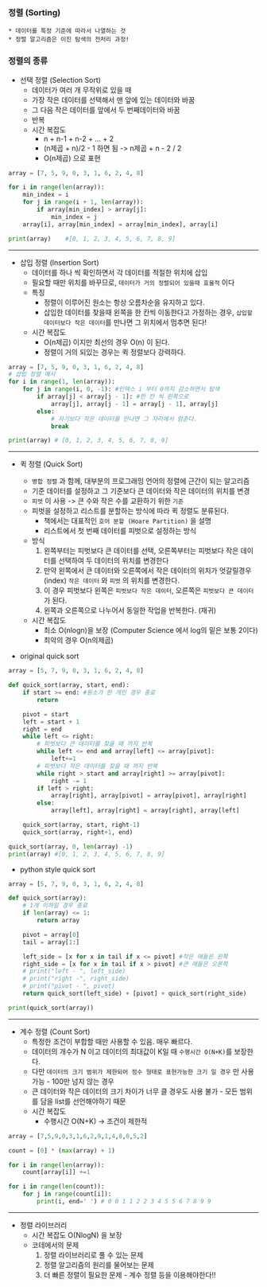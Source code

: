 ### 정렬 (Sorting)
    * 데이터를 특정 기준에 따라서 나열하는 것
    * 정렬 알고리즘은 이진 탐색의 전처리 과정!

### 정렬의 종류
* 선택 정렬 (Selection Sort)
  - 데이터가 여러 개 무작위로 있을 때
  - 가장 작은 데이터를 선택해서 맨 앞에 있는 데이터와 바꿈
  - 그 다음 작은 데이터를 앞에서 두 번째데이터와 바꿈
  - 반복
  - 시간 복잡도
    - n + n-1 + n-2 + ... + 2
    - (n제곱 + n)/2 - 1 하면 됨 -> n제곱 + n - 2 / 2
    - O(n제곱) 으로 표현
    
~~~python
array = [7, 5, 9, 0, 3, 1, 6, 2, 4, 8]

for i in range(len(array)):
    min_index = i
    for j in range(i + 1, len(array)):
        if array[min_index] > array[j]:
            min_index = j
    array[i], array[min_index] = array[min_index], array[i]

print(array)    #[0, 1, 2, 3, 4, 5, 6, 7, 8, 9]
~~~

<hr>

* 삽입 정렬 (Insertion Sort)
    - 데이터를 하나 씩 확인하면서 각 데이터를 적절한 위치에 삽입
    - 필요할 때만 위치를 바꾸므로, `데이터가 거의 정렬되어 있을때 효율적` 이다
    - 특징
        - 정렬이 이루어진 원소는 항상 오름차순을 유지하고 있다.
        - 삽입한 데이터를 찾을때 왼쪽을 한 칸씩 이동한다고 가정하는 경우, `삽입할 데이터보다 작은 데이터`를 만나면 그 위치에서 멈추면 된다!
    - 시간 복잡도
        - O(n제곱) 이지만 최선의 경우 O(n) 이 된다.
        - 정렬이 거의 되있는 경우는 퀵 정렬보다 강력하다.
    

~~~python
array = [7, 5, 9, 0, 3, 1, 6, 2, 4, 8]
# 삽입 정렬 예시
for i in range(1, len(array)):
    for j in range(i, 0, -1): #인덱스 i 부터 0까지 감소하면서 탐색
        if array[j] < array[j - 1]: #한 칸 씩 왼쪽으로
            array[j], array[j - 1] = array[j - 1], array[j]
        else:
            # 자기보다 작은 데이터를 만나면 그 자리에서 멈춘다.
            break

print(array) # [0, 1, 2, 3, 4, 5, 6, 7, 8, 9]
~~~    

<hr>

* 퀵 정렬 (Quick Sort)
    - `병합 정렬` 과 함께, 대부분의 프로그래밍 언어의 정렬에 근간이 되는 알고리즘
    - 기준 데이터를 설정하고 그 기준보다 큰 데이터와 작은 데이터의 위치를 변경
    - `피벗` 이 사용 -> 큰 수와 작은 수를 교환하기 위한 `기준`
    - 피벗을 설정하고 리스트를 분할하는 방식에 따라 퀵 정렬도 분류된다.
        - 책에서는 대표적인 `호어 분할 (Hoare Partition)` 을 설명
        - 리스트에서 첫 번째 데이터를 피벗으로 설정하는 방식
    - 방식
        1. 왼쪽부터는 피벗보다 큰 데이터를 선택, 오른쪽부터는 피벗보다 작은 데이터를 선택하여 두 데이터의 위치를 변경한다
        2. 만약 왼쪽에서 큰 데이터와 오른쪽에서 작은 데이터의 위치가 엇갈릴경우(index) `작은 데이터` 와 `피벗` 의 위치를 변경한다.
        3. 이 경우 피벗보다 왼쪽은 `피벗보다 작은 데이터`, 오른쪽은 `피벗보다 큰 데이터` 가 된다.
        4. 왼쪽과 오른쪽으로 나누어서 동일한 작업을 반복한다. (재귀)
    - 시간 복잡도
        - 최소 O(nlogn)을 보장 (Computer Science 에서 log의 밑은 보통 2이다)
        - 최악의 경우 O(n의제곱)
    
    
    
* original quick sort
~~~python
array = [5, 7, 9, 0, 3, 1, 6, 2, 4, 8]

def quick_sort(array, start, end):
    if start >= end: #원소가 한 개인 경우 종료
        return

    pivot = start
    left = start + 1
    right = end
    while left <= right:
        # 피벗보다 큰 데이터를 찾을 때 까지 반복
        while left <= end and array[left] <= array[pivot]:
            left+=1
        # 피벗보다 작은 데이터를 찾을 때 까지 반복
        while right > start and array[right] >= array[pivot]:
            right -= 1
        if left > right:
            array[right], array[pivot] = array[pivot], array[right]
        else:
            array[left], array[right] = array[right], array[left]

    quick_sort(array, start, right-1)
    quick_sort(array, right+1, end)

quick_sort(array, 0, len(array) -1)
print(array) #[0, 1, 2, 3, 4, 5, 6, 7, 8, 9]
~~~

* python style quick sort
~~~python
array = [5, 7, 9, 0, 3, 1, 6, 2, 4, 8]

def quick_sort(array):
    # 1개 이하일 경우 종료
    if len(array) <= 1:
        return array

    pivot = array[0]
    tail = array[1:]

    left_side = [x for x in tail if x <= pivot] #작은 애들은 왼쪽
    right_side = [x for x in tail if x > pivot] #큰 애들은 오른쪽
    # print("left - ", left_side)
    # print("right -", right_side)
    # print("pivot - ", pivot)
    return quick_sort(left_side) + [pivot] + quick_sort(right_side)

print(quick_sort(array))
~~~
    
<hr>

* 계수 정렬 (Count Sort)
    - 특정한 조건이 부합할 때만 사용할 수 있음. 매우 빠르다.
    - 데이터의 개수가 N 이고 데이터의 최대값이 K일 때 `수행시간 O(N+K)`를 보장한다.
    - 다만 `데이터의 크기 범위가 제한되어 정수 형태로 표현가능한 크기 일 경우` 만 사용 가능 - 100만 넘지 않는 경우
    - 큰 데이터와 작은 데이터의 크기 차이가 너무 클 경우도 사용 불가 - 모든 범위를 담을 list를 선언해야하기 때문
    - 시간 복잡도
        - 수행시간 O(N+K) -> 조건이 제한적

~~~python
array = [7,5,9,0,3,1,6,2,9,1,4,8,0,5,2]

count = [0] * (max(array) + 1)

for i in range(len(array)):
    count[array[i]] +=1

for i in range(len(count)):
    for j in range(count[i]):
        print(i, end=' ') # 0 0 1 1 2 2 3 4 5 5 6 7 8 9 9
~~~

<hr>

* 정렬 라이브러리
    - 시간 복잡도 O(NlogN) 을 보장
    - 코테에서의 문제
        1. 정렬 라이브러리로 풀 수 있는 문제
        2. 정렬 알고리즘의 원리를 물어보는 문제
        3. 더 빠른 정렬이 필요한 문제 - 계수 정렬 등을 이용해야한다!!
    
